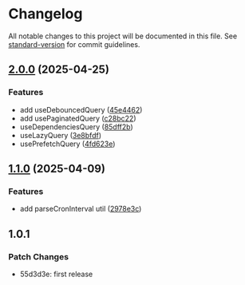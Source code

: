 # Changelog

All notable changes to this project will be documented in this file. See [standard-version](https://github.com/conventional-changelog/standard-version) for commit guidelines.

## [2.0.0](https://github.com/in-ch/useSchedule/compare/v1.1.0...v2.0.0) (2025-04-25)

### Features

- add useDebouncedQuery ([45e4462](https://github.com/in-ch/useSchedule/commit/45e4462da368e71c1c3d34a3826aa1546c521f69))
- add usePaginatedQuery ([c28bc22](https://github.com/in-ch/useSchedule/commit/c28bc22cb517315bea23e40af67950d0e4705e85))
- useDependenciesQuery ([85dff2b](https://github.com/in-ch/useSchedule/commit/85dff2bd2a98a3500162a3d03917f5984299484b))
- useLazyQuery ([3e8bfdf](https://github.com/in-ch/useSchedule/commit/3e8bfdf1196a3d7fec1274633278c993e7006a63))
- usePrefetchQuery ([4fd623e](https://github.com/in-ch/useSchedule/commit/4fd623ea045413b6d6e14aa6eddf0df81611b001))

## [1.1.0](https://github.com/in-ch/useSchedule/compare/v1.0.1...v1.1.0) (2025-04-09)

### Features

- add parseCronInterval util ([2978e3c](https://github.com/in-ch/useSchedule/commit/2978e3caa7664e1d94c57a0114f86c83ad6a5667))

## 1.0.1

### Patch Changes

- 55d3d3e: first release
